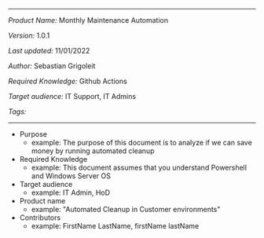 ***
*Product Name:* Monthly Maintenance Automation

*Version:* 1.0.1

*Last updated:* 11/01/2022

*Author:* Sebastian Grigoleit

*Required Knowledge:* Github Actions

*Target audience:* IT Support, IT Admins

*Tags:*

***

- Purpose
    - example: The purpose of this document is to analyze if we can save money by running automated cleanup
- Required Knowledge
    - example: This document assumes that you understand Powershell and Windows Server OS     
- Target audience
    - example: IT Admin, HoD
- Product name
    - example: "Automated Cleanup in Customer environments"
- Contributors 
    - example: FirstName LastName, firstName lastName